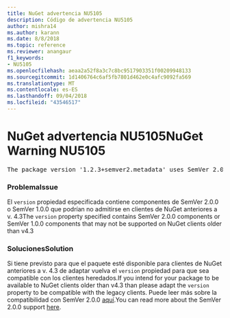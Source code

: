 ```yaml
---
title: NuGet advertencia NU5105
description: Código de advertencia NU5105
author: mishra14
ms.author: karann
ms.date: 8/8/2018
ms.topic: reference
ms.reviewer: anangaur
f1_keywords:
- NU5105
ms.openlocfilehash: aeaa2a52f8a3c7c8bc9517903351f00209948133
ms.sourcegitcommit: 1d1406764c6af5fb7801d462e0c4afc9092fa569
ms.translationtype: MT
ms.contentlocale: es-ES
ms.lasthandoff: 09/04/2018
ms.locfileid: "43546517"
---
```

# <a name="nuget-warning-nu5105"></a><span data-ttu-id="ad3c5-103">NuGet advertencia NU5105</span><span class="sxs-lookup"><span data-stu-id="ad3c5-103">NuGet Warning NU5105</span></span>
<pre>The package version '1.2.3+semver2.metadata' uses SemVer 2.0.0 or components of SemVer 1.0.0 that are not supported on legacy clients. Change the package version to a SemVer 1.0.0 string. If the version contains a release label it must start with a letter. This message can be ignored if the package is not intended for older clients.</pre>

### <a name="issue"></a><span data-ttu-id="ad3c5-104">Problema</span><span class="sxs-lookup"><span data-stu-id="ad3c5-104">Issue</span></span>

<span data-ttu-id="ad3c5-105">El `version` propiedad especificada contiene componentes de SemVer 2.0.0 o SemVer 1.0.0 que podrían no admitirse en clientes de NuGet anteriores a v. 4.3</span><span class="sxs-lookup"><span data-stu-id="ad3c5-105">The `version` property specified contains SemVer 2.0.0 components or SemVer 1.0.0 components that may not be supported on NuGet clients older than v4.3</span></span>


### <a name="solution"></a><span data-ttu-id="ad3c5-106">Soluciones</span><span class="sxs-lookup"><span data-stu-id="ad3c5-106">Solution</span></span>

<span data-ttu-id="ad3c5-107">Si tiene previsto para que el paquete esté disponible para clientes de NuGet anteriores a v. 4.3 de adaptar vuelva el `version` propiedad para que sea compatible con los clientes heredados.</span><span class="sxs-lookup"><span data-stu-id="ad3c5-107">If you intend for your package to be available to NuGet clients older than v4.3 than please adapt the `version` property to be compatible with the legacy clients.</span></span> <span data-ttu-id="ad3c5-108">Puede leer más sobre la compatibilidad con SemVer 2.0.0 [aquí](https://github.com/NuGet/Home/wiki/SemVer-2.0.0-support).</span><span class="sxs-lookup"><span data-stu-id="ad3c5-108">You can read more about the SemVer 2.0.0 support [here](https://github.com/NuGet/Home/wiki/SemVer-2.0.0-support).</span></span>

